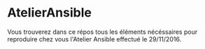 # AtelierAnsible
Vous trouverez dans ce répos tous les éléments nécéssaires pour reproduire chez vous l'Atelier Ansible effectué le 29/11/2016.
